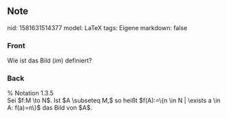 ## Note
nid: 1581631514377
model: LaTeX
tags: Eigene
markdown: false

### Front
Wie ist das Bild $(im)$ definiert?

### Back
<div>
  % Notation 1.3.5
</div>
<div>
  Sei $f:M \to N$. Ist $A \subseteq M,$ so heißt $f(A):=\{n \in N |
  \exists a \in A: f(a)=n\}$ das Bild von $A$.
</div>
